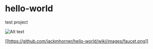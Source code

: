 # hello-world
test project

![Alt text](/master/wiki/images/faucet.png?raw=true "My Image")

[[https://github.com/jackmhorner/hello-world/wiki/images/faucet.png]]
